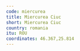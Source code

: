 ```yaml
---
code: miercurea
title: Miercurea Ciuc
short: Miercurea Ciuc
country: romania
itu: ROU
coordinates: 46.367,25.814
---
```

